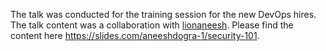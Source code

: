The talk was conducted for the training session for the new DevOps hires. The talk content was a collaboration with [lionaneesh](https://github.com/lionaneesh). Please find the content here https://slides.com/aneeshdogra-1/security-101.
